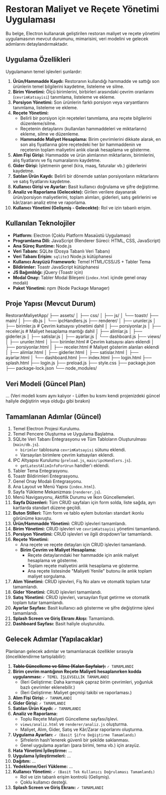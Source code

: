 # Restoran Maliyet ve Reçete Yönetimi Uygulaması

Bu belge, Electron kullanarak geliştirilen restoran maliyet ve reçete yönetimi uygulamasının mevcut durumunu, mimarisini, veri modelini ve gelecek adımlarını detaylandırmaktadır.

## Uygulama Özellikleri

Uygulamanın temel işlevleri şunlardır:

1.  **Ürün/Hammadde Kaydı:** Restoranın kullandığı hammadde ve sattığı son ürünlerin temel bilgilerini kaydetme, listeleme ve silme.
2.  **Birim Yönetimi:** Ölçü birimlerini, birbirleri arasındaki çevrim oranlarını (`cevrimKatsayisi`) tanımlama, listeleme ve ekleme.
3.  **Porsiyon Yönetimi:** Son ürünlerin farklı porsiyon veya varyantlarını tanımlama, listeleme ve ekleme.
4.  **Reçete Yönetimi:**
    *   Belirli bir porsiyon için reçeteleri tanımlama, ana reçete bilgilerini düzenleme/silme.
    *   Reçetenin detaylarını (kullanılan hammaddeleri ve miktarlarını) ekleme, silme ve düzenleme.
    *   **Hammadde Maliyet Hesaplama:** Birim çevrimlerini dikkate alarak, en son alış fiyatlarına göre reçetedeki her bir hammaddenin ve reçetenin toplam maliyetini anlık olarak hesaplama ve gösterme.
5.  **Alım Fişi Girişi:** Hammadde ve ürün alımlarının miktarlarını, birimlerini, alış fiyatlarını ve fiş numaralarını kaydetme.
6.  **Gider Girişi:** İşletmenin genel (kira, maaş, faturalar vb.) giderlerini kaydetme.
7.  **Satılan Ürün Kaydı:** Belirli bir dönemde satılan porsiyonların miktarlarını ve satış fiyatlarını kaydetme.
8.  **Kullanıcı Girişi ve Ayarlar:** Basit kullanıcı doğrulama ve şifre değiştirme.
9.  **Analiz ve Raporlama (Gelecekte):** Girilen verilere dayanarak ürün/porsiyon maliyetlerini, toplam alımları, giderleri, satış gelirlerini ve kâr/zararı analiz etme ve raporlama.
10. **Kullanıcı Yönetimi (Gelişmiş - Gelecekte):** Rol ve izin tabanlı erişim.

## Kullanılan Teknolojiler

*   **Platform:** Electron (Çoklu Platform Masaüstü Uygulaması)
*   **Programlama Dili:** JavaScript (Renderer Süreci: HTML, CSS, JavaScript)
*   **Ana Süreç Runtime:** Node.js
*   **Veri Tabanı:** SQLite (Dosya Tabanlı Veri Tabanı)
*   **Veri Tabanı Erişim:** `sqlite3` Node.js kütüphanesi
*   **Kullanıcı Arayüzü Framework:** Temel HTML/CSS/JS + Tabler Tema
*   **Bildirimler:** Toastr JavaScript kütüphanesi
*   **JS Bağımlılığı:** jQuery (Toastr için)
*   **Modal Onay:** Tabler Modal Bileşeni (`index.html` içinde genel onay modalı)
*   **Paket Yönetimi:** npm (Node Package Manager)

## Proje Yapısı (Mevcut Durum)

RestoranMaliyetApp/
├── assets/
│ ├── css/
│ ├── js/
│ └── toastr/
├── main/
│ ├── db.js
│ └── ipcHandlers.js
├── renderer/
│ ├── urunler.js
│ ├── birimler.js # Çevrim katsayısı yönetimi dahil
│ ├── porsiyonlar.js
│ ├── receler.js # Maliyet hesaplama mantığı dahil
│ ├── alimlar.js
│ ├── giderler.js
│ ├── satislar.js
│ ├── ayarlar.js
│ └── dashboard.js
├── views/
│ ├── urunler.html
│ ├── birimler.html # Çevrim katsayısı alanı eklendi
│ ├── porsiyonlar.html
│ ├── receler.html # Maliyet gösterim alanları eklendi
│ ├── alimlar.html
│ ├── giderler.html
│ ├── satislar.html
│ ├── ayarlar.html
│ └── dashboard.html
├── index.html
├── login.html
├── splash.html
├── login.js
├── preload.js
├── style.css
├── package.json
├── package-lock.json
└── node_modules/

## Veri Modeli (Güncel Plan)

... (Veri modeli kısmı aynı kalıyor - Lütfen bu kısmı kendi projenizdeki güncel haliyle değiştirin veya olduğu gibi bırakın)

## Tamamlanan Adımlar (Güncel)

1.  Temel Electron Projesi Kurulumu.
2.  Temel Pencere Oluşturma ve Uygulama Başlatma.
3.  SQLite Veri Tabanı Entegrasyonu ve Tüm Tabloların Oluşturulması (`main/db.js`).
    *   `birimler` tablosuna `cevrimKatsayisi` sütunu eklendi.
    *   Varsayılan birimlere çevrim katsayıları eklendi.
4.  IPC Altyapısı Kurulumu (`preload.js`, `main/ipcHandlers.js`).
    *   `getLatestAlimInfoForUrun` handler'ı eklendi.
5.  Tabler Tema Entegrasyonu.
6.  Toastr Bildirimleri Entegrasyonu.
7.  Genel Onay Modalı Entegrasyonu.
8.  Ana Layout ve Menü Yapısı (`index.html`).
9.  Sayfa Yükleme Mekanizması (`renderer.js`).
10. Menü Navigasyonu, Aktiflik Durumu ve İkon Güncellemeleri.
11. **Sayfa Düzenleri:** Tüm CRUD sayfaları için form solda, liste sağda, ayrı kartlarda standart düzene geçildi.
12. **Buton Stilleri:** Tüm form ve tablo eylem butonları standart ikonlu görünüme kavuştu.
13. **Ürün/Hammadde Yönetimi:** CRUD işlevleri tamamlandı.
14. **Birim Yönetimi:** CRUD işlevleri ve `cevrimKatsayisi` yönetimi tamamlandı.
15. **Porsiyon Yönetimi:** CRUD işlevleri ve ilgili dropdown'lar tamamlandı.
16. **Reçete Yönetimi:**
    *   Ana reçete ve reçete detayları için CRUD işlevleri tamamlandı.
    *   **Birim Çevrim ve Maliyet Hesaplama:**
        *   Reçete detaylarındaki her hammadde için anlık maliyet hesaplama ve gösterme.
        *   Toplam reçete maliyetini anlık hesaplama ve gösterme.
        *   Ana reçete listesinde "Maliyeti Yenile" butonu ile anlık toplam maliyet sorgulama.
17. **Alım Yönetimi:** CRUD işlevleri, Fiş No alanı ve otomatik toplam tutar tamamlandı.
18. **Gider Yönetimi:** CRUD işlevleri tamamlandı.
19. **Satış Yönetimi:** CRUD işlevleri, varsayılan fiyat getirme ve otomatik toplam tutar tamamlandı.
20. **Ayarlar Sayfası:** Basit kullanıcı adı gösterme ve şifre değiştirme işlevi tamamlandı.
21. **Splash Screen ve Giriş Ekranı Akışı:** Tamamlandı.
22. **Dashboard Sayfası:** Basit haliyle oluşturuldu.

## Gelecek Adımlar (Yapılacaklar)

Planlanan gelecek adımlar ve tamamlanacak özellikler sırasıyla (önceliklendirme tartışılabilir):

1.  ~~**Tablo Güncelleme ve Silme (Kalan Sayfalar):**~~ `✓ TAMAMLANDI`
2.  **Birim çevrim mantığının Reçete Maliyeti hesaplanırken kodda uygulanması:** `✓ TEMEL İŞLEVSELLİK TAMAMLANDI`
    *   (İleri Geliştirme: Daha karmaşık çapraz birim çevrimleri, yoğunluk bazlı çevrimler eklenebilir.)
    *   (İleri Geliştirme: Maliyet geçmişi takibi ve raporlaması.)
3.  **Alım Fişi Girişi:** `✓ TAMAMLANDI`
4.  **Gider Girişi:** `✓ TAMAMLANDI`
5.  **Satılan Ürün Kaydı:** `✓ TAMAMLANDI`
6.  **Analiz ve Raporlama:**
    *   Toplu Reçete Maliyeti Güncelleme sayfası/işlevi.
    *   `views/analiz.html` ve `renderer/analiz.js` oluşturma.
    *   Maliyet, Alım, Gider, Satış ve Kâr/Zarar raporlarını oluşturma.
7.  **Uygulama Ayarları:** `✓ (Basit Şifre Değiştirme Tamamlandı)`
    *   Şifrelerin hash'lenerek güvenli bir şekilde saklanması.
    *   Genel uygulama ayarları (para birimi, tema vb.) için arayüz.
8.  **Hata Yönetimi İyileştirme:** ...
9.  **Uygulama İyileştirmeleri:** ...
10. **Dağıtım:** ...
11. **Yedekleme/Geri Yükleme:** ...
12. **Kullanıcı Yönetimi:** `✓ (Basit Tek Kullanıcı Doğrulaması Tamamlandı)`
    *   Rol ve izin tabanlı erişim kontrolü (Gelişmiş).
    *   Çoklu kullanıcı desteği.
13. **Splash Screen ve Giriş Ekranı:** `✓ TAMAMLANDI`
